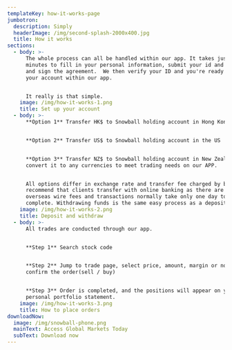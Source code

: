 ```yaml
---
templateKey: how-it-works-page
jumbotron:
  description: Simply
  headerImage: /img/second-splash-2000x400.jpg
  title: How it works
sections:
  - body: >-
      The whole process can all be handled within our app. It takes just a few
      minutes to fill in your personal information, submit your id and address
      and sign the agreement.  We then verify your ID and you're ready to open
      your account within our app.


      It really is that simple.
    image: /img/how-it-works-1.png
    title: Set up your account
  - body: >-
      **Option 1** Transfer HK$ to Snowball holding account in Hong Kong 


      **Option 2** Transfer US$ to Snowball holding account in the US


      **Option 3** Transfer NZ$ to Snowball holding account in New Zealand and
      convert it to any currencies to meet trading needs on our APP.


      All options differ in exchange rate and transfer fee charged by banks. We
      recommend that clients transfer with online banking as there are no
      overseas wire fees and transactions normally take only one day to
      complete. Withdrawing funds is the same easy process as a deposit.
    image: /img/how-it-works-2.png
    title: Deposit and withdraw
  - body: >-
      All trades are conducted through our app.


      **Step 1** Search stock code 


      **Step 2** Jump to trade page, select price, amount, margin or no margin,
      confirm the order(sell / buy)


      **Step 3** Order is completed, and the positions will appear on your
      personal portfolio statement.
    image: /img/how-it-works-3.png
    title: How to place orders
downloadNow:
  image: /img/snowball-phone.png
  mainText: Access Global Markets Today
  subText: Download now
---
```


